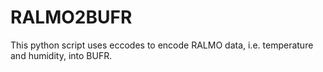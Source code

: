 # RALMO2BUFR

This python script uses eccodes to encode RALMO data, i.e. temperature and humidity, into BUFR.
